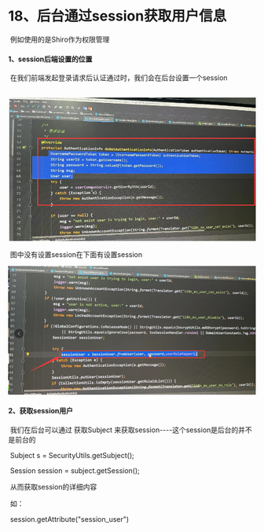 # 18、后台通过session获取用户信息



​		      例如使用的是Shiro作为权限管理 

#### 	1、session后端设置的位置		

​		在我们前端发起登录请求后认证通过时，我们会在后台设置一个session

​	![1689755085500](../../../.vuepress/public/images/1689755085500.png)

​			图中没有设置session在下面有设置session



![1689755171000](../../../.vuepress/public/images/1689755171000.png)







#### 2、获取session用户

​			我们在后台可以通过 获取Subject 来获取session----这个session是后台的并不是前台的

​			Subject s = SecurityUtils.getSubject();

​			Session session = subject.getSession();

   



​    从而获取session的详细内容

​		如：

​			session.getAttribute("session_user")















